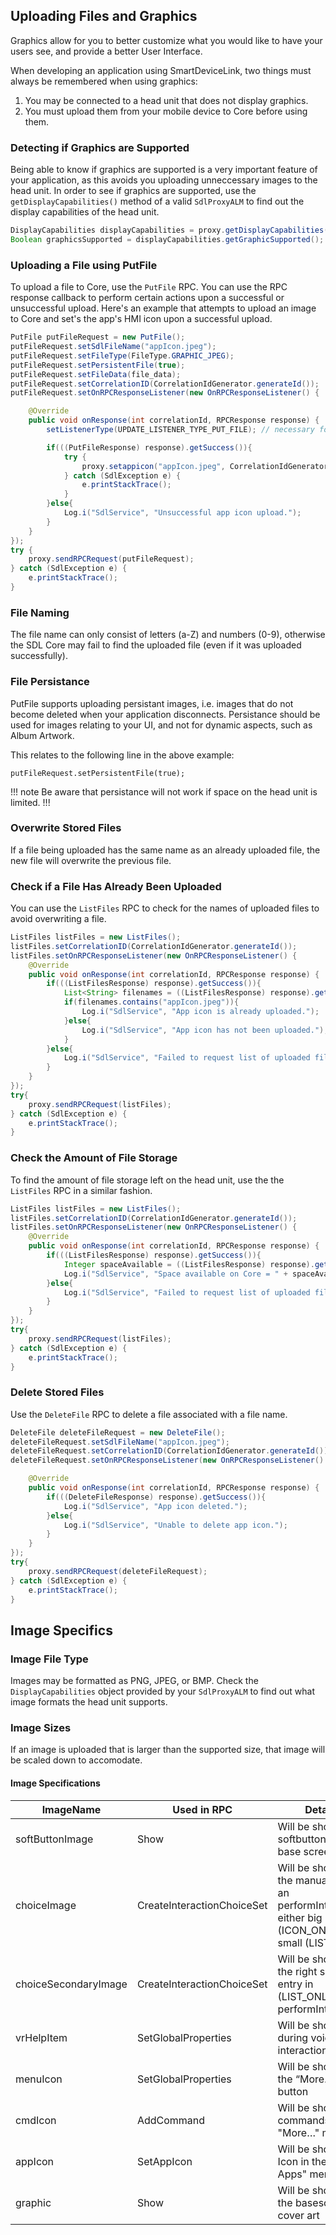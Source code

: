 ## Uploading Files and Graphics
Graphics allow for you to better customize what you would like to have your users see, and provide a better User Interface.

When developing an application using SmartDeviceLink, two things must always be remembered when using graphics:

1. You may be connected to a head unit that does not display graphics.
2. You must upload them from your mobile device to Core before using them.

### Detecting if Graphics are Supported
Being able to know if graphics are supported is a very important feature of your application, as this avoids you uploading unneccessary images to the head unit. In order to see if graphics are supported, use the `getDisplayCapabilities()` method of a valid `SdlProxyALM` to find out the display capabilities of the head unit.

```java
DisplayCapabilities displayCapabilities = proxy.getDisplayCapabilities();
Boolean graphicsSupported = displayCapabilities.getGraphicSupported();
```

### Uploading a File using PutFile
To upload a file to Core, use the `PutFile` RPC. You can use the RPC response callback to perform certain actions upon a successful or unsuccessful upload. Here's an example that attempts to upload an image to Core and set's the app's HMI icon upon a successful upload.

```java
PutFile putFileRequest = new PutFile();
putFileRequest.setSdlFileName("appIcon.jpeg");
putFileRequest.setFileType(FileType.GRAPHIC_JPEG);
putFileRequest.setPersistentFile(true);
putFileRequest.setFileData(file_data);
putFileRequest.setCorrelationID(CorrelationIdGenerator.generateId());
putFileRequest.setOnRPCResponseListener(new OnRPCResponseListener() {

    @Override
    public void onResponse(int correlationId, RPCResponse response) {
        setListenerType(UPDATE_LISTENER_TYPE_PUT_FILE); // necessary for PutFile requests

        if(((PutFileResponse) response).getSuccess()){
            try {
                proxy.setappicon("appIcon.jpeg", CorrelationIdGenerator.generateId());
            } catch (SdlException e) {
                e.printStackTrace();
            }
        }else{
            Log.i("SdlService", "Unsuccessful app icon upload.");
        }
    }
});
try {
    proxy.sendRPCRequest(putFileRequest);
} catch (SdlException e) {
    e.printStackTrace();
}
```

### File Naming
The file name can only consist of letters (a-Z) and numbers (0-9), otherwise the SDL Core may fail to find the uploaded file (even if it was uploaded successfully).

### File Persistance
PutFile supports uploading persistant images, i.e. images that do not become deleted when your application disconnects. Persistance should be used for images relating to your UI, and not for dynamic aspects, such as Album Artwork.

This relates to the following line in the above example:
```
putFileRequest.setPersistentFile(true);
```

!!! note
Be aware that persistance will not work if space on the head unit is limited.
!!!

### Overwrite Stored Files
If a file being uploaded has the same name as an already uploaded file, the new file will overwrite the previous file. 

### Check if a File Has Already Been Uploaded
You can use the `ListFiles` RPC to check for the names of uploaded files to avoid overwriting a file.

```java
ListFiles listFiles = new ListFiles();
listFiles.setCorrelationID(CorrelationIdGenerator.generateId());
listFiles.setOnRPCResponseListener(new OnRPCResponseListener() {
    @Override
    public void onResponse(int correlationId, RPCResponse response) {
        if(((ListFilesResponse) response).getSuccess()){
            List<String> filenames = ((ListFilesResponse) response).getFilenames();
            if(filenames.contains("appIcon.jpeg")){
                Log.i("SdlService", "App icon is already uploaded.");
            }else{
                Log.i("SdlService", "App icon has not been uploaded.");
            }
        }else{
            Log.i("SdlService", "Failed to request list of uploaded files.");
        }
    }
});
try{
	proxy.sendRPCRequest(listFiles);
} catch (SdlException e) {
	e.printStackTrace();
}
```

### Check the Amount of File Storage
To find the amount of file storage left on the head unit, use the  the `ListFiles` RPC in a similar fashion.

```java
ListFiles listFiles = new ListFiles();
listFiles.setCorrelationID(CorrelationIdGenerator.generateId());
listFiles.setOnRPCResponseListener(new OnRPCResponseListener() {
    @Override
    public void onResponse(int correlationId, RPCResponse response) {
        if(((ListFilesResponse) response).getSuccess()){
            Integer spaceAvailable = ((ListFilesResponse) response).getSpaceAvailable();
            Log.i("SdlService", "Space available on Core = " + spaceAvailable);
        }else{
            Log.i("SdlService", "Failed to request list of uploaded files.");
        }
    }
});
try{
	proxy.sendRPCRequest(listFiles);
} catch (SdlException e) {
	e.printStackTrace();
}
```

### Delete Stored Files
Use the `DeleteFile` RPC to delete a file associated with a file name.

```java
DeleteFile deleteFileRequest = new DeleteFile();
deleteFileRequest.setSdlFileName("appIcon.jpeg");
deleteFileRequest.setCorrelationID(CorrelationIdGenerator.generateId());
deleteFileRequest.setOnRPCResponseListener(new OnRPCResponseListener() {

    @Override
    public void onResponse(int correlationId, RPCResponse response) {
        if(((DeleteFileResponse) response).getSuccess()){
            Log.i("SdlService", "App icon deleted.");
        }else{
            Log.i("SdlService", "Unable to delete app icon.");
        }
    }
});
try{
	proxy.sendRPCRequest(deleteFileRequest);
} catch (SdlException e) {
	e.printStackTrace();
}
```

## Image Specifics
### Image File Type
Images may be formatted as PNG, JPEG, or BMP. Check the `DisplayCapabilities` object provided by your `SdlProxyALM` to find out what image formats the head unit supports.

### Image Sizes
If an image is uploaded that is larger than the supported size, that image will be scaled down to accomodate.

#### Image Specifications
ImageName 		  	 | Used in RPC				  |	Details 																							  |	Height 		 | Width  | Type
---------------------|----------------------------|-------------------------------------------------------------------------------------------------------|--------------|--------|-------
softButtonImage		 | Show 					  | Will be shown on softbuttons on the base screen														  | 70px         | 70px   | png, jpg, bmp
choiceImage 		 | CreateInteractionChoiceSet | Will be shown in the manual part of an performInteraction either big (ICON_ONLY) or small (LIST_ONLY) | 70px         | 70px   | png, jpg, bmp
choiceSecondaryImage | CreateInteractionChoiceSet | Will be shown on the right side of an entry in (LIST_ONLY) performInteraction						  | 35px 		 | 35px   | png, jpg, bmp
vrHelpItem			 | SetGlobalProperties		  | Will be shown during voice interaction 																  | 35px 		 | 35px   | png, jpg, bmp
menuIcon			 | SetGlobalProperties		  | Will be shown on the “More…” button 																  | 35px 		 | 35px   | png, jpg, bmp
cmdIcon				 | AddCommand				  | Will be shown for commands in the "More…" menu 														  | 35px 		 | 35px   | png, jpg, bmp
appIcon 			 | SetAppIcon				  | Will be shown as Icon in the "Mobile Apps" menu 													  | 70px 		 | 70px   | png, jpg, bmp
graphic 			 | Show 					  | Will be shown on the basescreen as cover art 														  | 185px 		 | 185px  | png, jpg, bmp